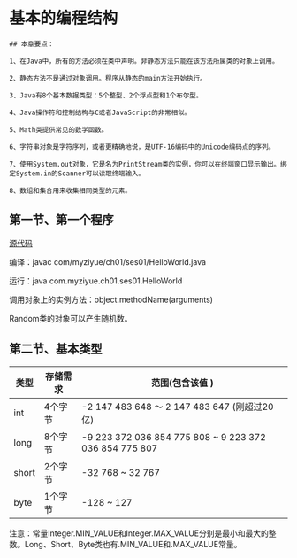 # 基本的编程结构

```
## 本章要点：

1、在Java中，所有的方法必须在类中声明。非静态方法只能在该方法所属类的对象上调用。

2、静态方法不是通过对象调用。程序从静态的main方法开始执行。

3、Java有8个基本数据类型：5个整型、2个浮点型和1个布尔型。

4、Java操作符和控制结构与C或者JavaScript的非常相似。

5、Math类提供常见的数学函数。

6、字符串对象是字符序列，或者更精确地说，是UTF-16编码中的Unicode编码点的序列。

7、使用System.out对象，它是名为PrintStream类的实例，你可以在终端窗口显示输出。绑定System.in的Scanner可以读取终端输入。

8、数组和集合用来收集相同类型的元素。

```

## 第一节、第一个程序

[源代码](https://github.com/myziyue/Java-basic/tree/master/src/com/myziyue/ch01/)

编译：javac com/myziyue/ch01/ses01/HelloWorld.java

运行：java com.myziyue.ch01.ses01.HelloWorld

调用对象上的实例方法：object.methodName(arguments)

Random类的对象可以产生随机数。

## 第二节、基本类型


类型 | 存储需求  | 范围(包含该值 )
---|---|---
int  | 4个字节 | -2 147 483 648 ～ 2 147 483 647 (刚超过20亿)
long | 8个字节 | -9 223 372 036 854 775 808 ~ 9 223 372 036 854 775 807
short | 2个字节 | -32 768 ~ 32 767
byte | 1个字节 | -128 ~ 127

注意：常量Integer.MIN_VALUE和Integer.MAX_VALUE分别是最小和最大的整数。Long、Short、Byte类也有.MIN_VALUE和.MAX_VALUE常量。

